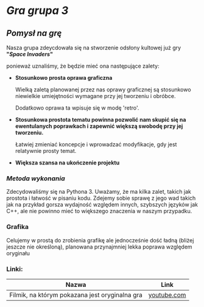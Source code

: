 # ***Gra grupa 3***

## ***Pomysł na grę***

Nasza grupa zdeycdowała się na stworzenie odsłony kultowej już gry **"*Space Invaders*"**

ponieważ uznaliśmy, że będzie mieć ona następujące zalety: 
*  **Stosunkowo prosta oprawa graficzna**

    Wielką zaletą planowanej przez nas oprawy graficznej są stosunkowo niewielkie umiejętności wymagane przy jej tworzeniu i obróbce.

    Dodatkowo oprawa ta wpisuje się w modę 'retro'.

*   **Stosunkowa prostota tematu powinna pozwolić nam skupić się na ewentulanych poprawkach i zapewnić większą swobodę przy jej tworzeniu.**

    Łatwiej zmieniać koncepcje i wprowadzać modyfikacje, gdy jest relatywnie prosty temat.

*   **Większa szansa na ukończenie projektu**


### ***Metoda wykonania***

Zdecydowaliśmy się na Pythona 3. Uważamy, że ma kilka zalet, takich jak prostota i łatwość w pisaniu kodu. Zdejemy sobie sprawę z jego wad takich jak na przykład gorsza wydajność względem innych, szybszych języków jak C++, ale nie powinno mieć to większego znaczenia w naszym przypadku.

### Grafika 
Celujemy w prostą do zrobienia grafikę ale jednocześnie dość ładną (bliżej jeszcze nie określoną), planowana przynajmniej lekka poprawa względem oryginału

### Linki:

| Nazwa | Link |
|:--:|:--:|
|Filmik, na którym pokazana jest oryginalna gra| [youtube.com]() |

